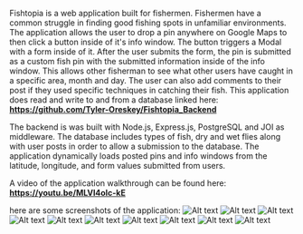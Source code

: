 
Fishtopia is a web application built for fishermen. Fishermen have a common struggle in finding good fishing spots in unfamiliar environments. The application allows the user to drop a pin anywhere on Google Maps to then click a button inside of it's info window. The button triggers a Modal with a form inside of it. After the user submits the form, the pin is submitted as a custom fish pin with the submitted information inside of the info window. This allows other fisherman to see what other users have caught in a specific area, month and day. The user can also add comments to their post if they used specific techniques in catching their fish. This application does read and write to and from a database linked here: 
**https://github.com/Tyler-Oreskey/Fishtopia_Backend**

The backend is was built with Node.js, Express.js, PostgreSQL and JOI as middleware. The database includes types of fish, dry and wet flies along with user posts in order to allow a submission to the database. The application dynamically loads posted pins and info windows from the latitude, longitude, and form values submitted from users.

A video of the application walkthrough can be found here: **https://youtu.be/MLVl4oIc-kE**

here are some screenshots of the application:
![Alt text](https://imgur.com/lIWmKkt "Login Page")
![Alt text](https://imgur.com/fNSvFBs "Home Page")
![Alt text](https://imgur.com/V4m3adC "Maps Page")
![Alt text](https://imgur.com/aPIGZn4 "Searching Location")
![Alt text](https://imgur.com/gfFQdnp "Dragging the pin")
![Alt text](https://imgur.com/qWIu60y "Clicking the post button")
![Alt text](https://imgur.com/CH09Z5G "Form")
![Alt text](https://imgur.com/SCduAGu "Form Submission")
![Alt text](https://imgur.com/81ZC087 "Submitted form is now a fish pin")
![Alt text](https://imgur.com/Sipxe0d "Submitted form elements inside the info window")
